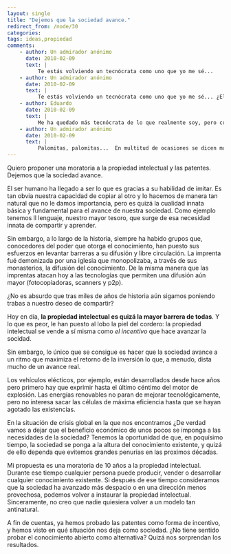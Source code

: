 ```yaml
---
layout: single
title: "Dejemos que la sociedad avance."
redirect_from: /node/30
categories:
tags: ideas,propiedad
comments: 
    - author: Un admirador anónimo
      date: 2010-02-09
      text: |
          Te estás volviendo un tecnócrata como uno que yo me sé...  
    - author: Un admirador anónimo
      date: 2010-02-09
      text: |
          Te estás volviendo un tecnócrata como uno que yo me sé... ¿El coche eléctrico? ¿Las células de máxima eficiencia? Acabaras apoyando los transgénicos... Cómo muy bien subrayas, si el conocimiento fuera libre y no nos centráramos únicamente en la economía (véase Monsanto...) estos cultivos diseñados con cabeza tendrían mucho que decir. ¡Amén!  
    - author: Eduardo
      date: 2010-02-09
      text: |
          Me ha quedado más tecnócrata de lo que realmente soy, pero creo que así era más fácil de explicar esta idea de moratoria.  Los transgénicos siguen dándome miedo en la teoría. En la práctica, mi adicción a las palomitas de maiz me sitúa entre los mayores consumidores de España  
    - author: Un admirador anónimo
      date: 2010-02-09
      text: |
          Palomitas, palomitas...  En multitud de ocasiones se dicen muchas tonterías sobre los transgénicos desde los sectores contrarios a su uso. No hay nada peor que alguien que argumenta sin confirmar sus fuentes...  La forma de diseñar e introducir este tipo de productos ha sido nefasta pero con algo de cabeza serían un triunfo.  
---
```

Quiero proponer una moratoria a la propiedad intelectual y las patentes. Dejemos que la sociedad avance.

El ser humano ha llegado a ser lo que es gracias a su habilidad de imitar. Es tan obvia nuestra capacidad de copiar al otro y lo hacemos de manera tan natural que no le damos importancia, pero es quizá la cualidad innata básica y fundamental para el avance de nuestra sociedad. Como ejemplo tenemos ll lenguaje, nuestro mayor tesoro, que surge de esa necesidad innata de compartir y aprender.

Sin embargo, a lo largo de la historia, siempre ha habido grupos que, conocedores del poder que otorga el conocimiento, han puesto sus esfuerzos en levantar barreras a su difusión y libre circulación. La imprenta fué demonizada por una iglesia que monopolizaba, a través de sus monasterios, la difusión del conocimiento. De la misma manera que las imprentas atacan hoy a las tecnologías que permiten una difusión aún mayor (fotocopiadoras, scanners y p2p).

¿No es absurdo que tras miles de años de historia aún sigamos poniendo trabas a nuestro deseo de compartir?

Hoy en día, **la propiedad intelectual es quizá la mayor barrera de todas**. Y lo que es peor, le han puesto al lobo la piel del cordero: la propiedad intelectual se vende a sí misma como _el incentivo_ que hace avanzar la socidad.

Sin embargo, lo único que se consigue es hacer que la sociedad avance a un ritmo que maximiza el retorno de la inversión lo que, a menudo, dista mucho de un avance real.

Los vehículos elécticos, por ejemplo, están desarrollados desde hace años pero primero hay que exprimir hasta el último céntimo del motor de explosión. Las energías renovables no paran de mejorar tecnológicamente, pero no interesa sacar las células de máxima eficiencia hasta que se hayan agotado las existencias.

En la situación de crisis global en la que nos encontramos ¿De verdad vamos a dejar que el beneficio económico de unos pocos se imponga a las necesidades de la sociedad? Tenemos la oportunidad de que, en poquísimo tiempo, la sociedad se ponga a la altura del conocimiento existente, y quizá de ello dependa que evitemos grandes penurias en las proximos décadas.

Mi propuesta es una moratoria de 10 años a la propiedad intelectual. Durante ese tiempo cualquier persona puede producir, vender o desarrollar cualquier conocimiento existente. Si después de ese tiempo consideramos que la sociedad ha avanzado más despacio o en una dirección menos provechosa, podemos volver a instaurar la propiedad intelectual. Sinceramente, no creo que nadie quiesiera volver a un modelo tan antinatural.

A fin de cuentas, ya hemos probado las patentes como forma de incentivo, y hemos visto en qué situación nos deja como sociedad. ¿No tiene sentido probar el conocimiento abierto como alternativa? Quizá nos sorprendan los resultados.
